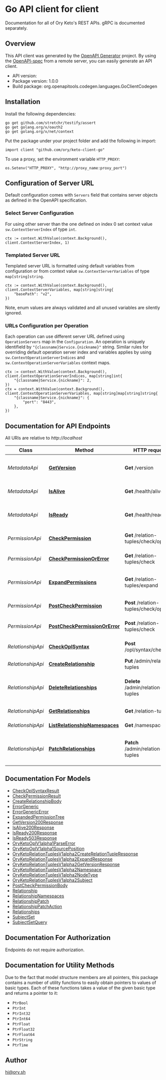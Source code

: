 # Go API client for client

Documentation for all of Ory Keto's REST APIs. gRPC is documented separately.


## Overview
This API client was generated by the [OpenAPI Generator](https://openapi-generator.tech) project.  By using the [OpenAPI-spec](https://www.openapis.org/) from a remote server, you can easily generate an API client.

- API version: 
- Package version: 1.0.0
- Build package: org.openapitools.codegen.languages.GoClientCodegen

## Installation

Install the following dependencies:

```shell
go get github.com/stretchr/testify/assert
go get golang.org/x/oauth2
go get golang.org/x/net/context
```

Put the package under your project folder and add the following in import:

```golang
import client "github.com/ory/keto-client-go"
```

To use a proxy, set the environment variable `HTTP_PROXY`:

```golang
os.Setenv("HTTP_PROXY", "http://proxy_name:proxy_port")
```

## Configuration of Server URL

Default configuration comes with `Servers` field that contains server objects as defined in the OpenAPI specification.

### Select Server Configuration

For using other server than the one defined on index 0 set context value `sw.ContextServerIndex` of type `int`.

```golang
ctx := context.WithValue(context.Background(), client.ContextServerIndex, 1)
```

### Templated Server URL

Templated server URL is formatted using default variables from configuration or from context value `sw.ContextServerVariables` of type `map[string]string`.

```golang
ctx := context.WithValue(context.Background(), client.ContextServerVariables, map[string]string{
	"basePath": "v2",
})
```

Note, enum values are always validated and all unused variables are silently ignored.

### URLs Configuration per Operation

Each operation can use different server URL defined using `OperationServers` map in the `Configuration`.
An operation is uniquely identifield by `"{classname}Service.{nickname}"` string.
Similar rules for overriding default operation server index and variables applies by using `sw.ContextOperationServerIndices` and `sw.ContextOperationServerVariables` context maps.

```
ctx := context.WithValue(context.Background(), client.ContextOperationServerIndices, map[string]int{
	"{classname}Service.{nickname}": 2,
})
ctx = context.WithValue(context.Background(), client.ContextOperationServerVariables, map[string]map[string]string{
	"{classname}Service.{nickname}": {
		"port": "8443",
	},
})
```

## Documentation for API Endpoints

All URIs are relative to *http://localhost*

Class | Method | HTTP request | Description
------------ | ------------- | ------------- | -------------
*MetadataApi* | [**GetVersion**](docs/MetadataApi.md#getversion) | **Get** /version | Return Running Software Version.
*MetadataApi* | [**IsAlive**](docs/MetadataApi.md#isalive) | **Get** /health/alive | Check HTTP Server Status
*MetadataApi* | [**IsReady**](docs/MetadataApi.md#isready) | **Get** /health/ready | Check HTTP Server and Database Status
*PermissionApi* | [**CheckPermission**](docs/PermissionApi.md#checkpermission) | **Get** /relation-tuples/check/openapi | Performs an authorization check.
*PermissionApi* | [**CheckPermissionOrError**](docs/PermissionApi.md#checkpermissionorerror) | **Get** /relation-tuples/check | Performs an authorization check.
*PermissionApi* | [**ExpandPermissions**](docs/PermissionApi.md#expandpermissions) | **Get** /relation-tuples/expand | Expands the subject set into a tree of subjects.
*PermissionApi* | [**PostCheckPermission**](docs/PermissionApi.md#postcheckpermission) | **Post** /relation-tuples/check/openapi | Performs an authorization check.
*PermissionApi* | [**PostCheckPermissionOrError**](docs/PermissionApi.md#postcheckpermissionorerror) | **Post** /relation-tuples/check | Performs an authorization check.
*RelationshipApi* | [**CheckOplSyntax**](docs/RelationshipApi.md#checkoplsyntax) | **Post** /opl/syntax/check | Performs a syntax check request.
*RelationshipApi* | [**CreateRelationship**](docs/RelationshipApi.md#createrelationship) | **Put** /admin/relation-tuples | Creates a relationship
*RelationshipApi* | [**DeleteRelationships**](docs/RelationshipApi.md#deleterelationships) | **Delete** /admin/relation-tuples | Deletes relationships based on relation query
*RelationshipApi* | [**GetRelationships**](docs/RelationshipApi.md#getrelationships) | **Get** /relation-tuples | Lists ACL relationships.
*RelationshipApi* | [**ListRelationshipNamespaces**](docs/RelationshipApi.md#listrelationshipnamespaces) | **Get** /namespaces | Lists Namespaces
*RelationshipApi* | [**PatchRelationships**](docs/RelationshipApi.md#patchrelationships) | **Patch** /admin/relation-tuples | Writes one or more relationships in a single transaction.


## Documentation For Models

 - [CheckOplSyntaxResult](docs/CheckOplSyntaxResult.md)
 - [CheckPermissionResult](docs/CheckPermissionResult.md)
 - [CreateRelationshipBody](docs/CreateRelationshipBody.md)
 - [ErrorGeneric](docs/ErrorGeneric.md)
 - [ErrorGenericError](docs/ErrorGenericError.md)
 - [ExpandedPermissionTree](docs/ExpandedPermissionTree.md)
 - [GetVersion200Response](docs/GetVersion200Response.md)
 - [IsAlive200Response](docs/IsAlive200Response.md)
 - [IsReady200Response](docs/IsReady200Response.md)
 - [IsReady503Response](docs/IsReady503Response.md)
 - [OryKetoOplV1alpha1ParseError](docs/OryKetoOplV1alpha1ParseError.md)
 - [OryKetoOplV1alpha1SourcePosition](docs/OryKetoOplV1alpha1SourcePosition.md)
 - [OryKetoRelationTuplesV1alpha2CreateRelationTupleResponse](docs/OryKetoRelationTuplesV1alpha2CreateRelationTupleResponse.md)
 - [OryKetoRelationTuplesV1alpha2ExpandResponse](docs/OryKetoRelationTuplesV1alpha2ExpandResponse.md)
 - [OryKetoRelationTuplesV1alpha2GetVersionResponse](docs/OryKetoRelationTuplesV1alpha2GetVersionResponse.md)
 - [OryKetoRelationTuplesV1alpha2Namespace](docs/OryKetoRelationTuplesV1alpha2Namespace.md)
 - [OryKetoRelationTuplesV1alpha2NodeType](docs/OryKetoRelationTuplesV1alpha2NodeType.md)
 - [OryKetoRelationTuplesV1alpha2Subject](docs/OryKetoRelationTuplesV1alpha2Subject.md)
 - [PostCheckPermissionBody](docs/PostCheckPermissionBody.md)
 - [Relationship](docs/Relationship.md)
 - [RelationshipNamespaces](docs/RelationshipNamespaces.md)
 - [RelationshipPatch](docs/RelationshipPatch.md)
 - [RelationshipPatchAction](docs/RelationshipPatchAction.md)
 - [Relationships](docs/Relationships.md)
 - [SubjectSet](docs/SubjectSet.md)
 - [SubjectSetQuery](docs/SubjectSetQuery.md)


## Documentation For Authorization

 Endpoints do not require authorization.


## Documentation for Utility Methods

Due to the fact that model structure members are all pointers, this package contains
a number of utility functions to easily obtain pointers to values of basic types.
Each of these functions takes a value of the given basic type and returns a pointer to it:

* `PtrBool`
* `PtrInt`
* `PtrInt32`
* `PtrInt64`
* `PtrFloat`
* `PtrFloat32`
* `PtrFloat64`
* `PtrString`
* `PtrTime`

## Author

hi@ory.sh

